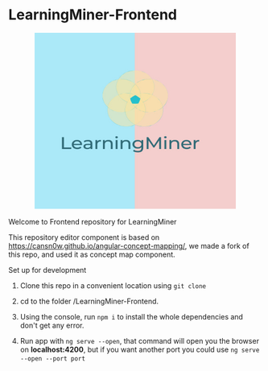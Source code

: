 # LearningMiner-Frontend

<p align="center">
  <img src="https://raw.githubusercontent.com/Learning-Miner/Learning-Miner-Manual/master/learningMiner.jpg" width="400" height="350">
</p>

Welcome to Frontend repository for LearningMiner

This repository editor component is based on https://cansn0w.github.io/angular-concept-mapping/, we made a fork of this repo, and used it as concept map component.

Set up for development

1. Clone this repo in a convenient location using ```git clone```

2. cd to the folder /LearningMiner-Frontend.

3. Using the console, run ```npm i``` to install the whole dependencies and don't get any error.

4. Run app with ```ng serve --open```, that command will open you the browser on **localhost:4200**, but if you want another port you
could use ```ng serve --open --port port```
